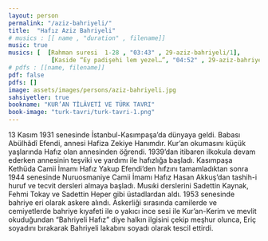 ```yaml
---
layout: person
permalink: "/aziz-bahriyeli/"
title:  "Hafız Aziz Bahriyeli"
# musics : [[ name , "duration" , filename]]
music: true
musics: [  [Rahman suresi  1-28 , "03:43" , 29-aziz-bahriyeli/1],
            [Kaside “Ey padişehi lem yezel…”, "04:52" , 29-aziz-bahriyeli/2]]
# pdfs : [[name, filename]]
pdf: false
pdfs: []
image: assets/images/persons/aziz-bahriyeli.jpg
sahsiyetler: true
bookname: "KUR’AN TİLÂVETİ VE TÜRK TAVRI"
book-image: "turk-tavri/turk-tavri-1.png"
---
```


13 Kasım 1931 senesinde İstanbul-Kasımpaşa’da dünyaya geldi. Babası Abülhâdî Efendi, annesi Hafiza Zekiye Hanımdır. 
Kur’an okumasını küçük yaşlarında Hafız olan annesinden öğrendi. 1939’dan itibaren ilkokula devam ederken annesinin teşviki ve yardımı ile hafızlığa başladı. Kasımpaşa Kethüda Camii İmamı Hafız Yakup Efendi’den hıfzını tamamladıktan sonra 1944 senesinde Nuruosmaniye Camii İmamı Hafız Hasan Akkuş’dan tashih-i huruf ve tecvit dersleri almaya başladı. 
Musıki derslerini Sadettin Kaynak, Fehmi Tokay ve Sadettin Heper gibi üstadlardan aldı. 
1953 senesinde bahriye eri olarak askere alındı. Askerliği sırasında camilerde ve cemiyetlerde bahriye kıyafeti ile o yakıcı ince sesi ile Kur’an-Kerim ve mevlit okuduğundan “Bahriyeli Hafız” diye halkın ilgisini çekip meşhur olunca, Eriç soyadını bırakarak Bahriyeli lakabını soyadı olarak tescil ettirdi. 
